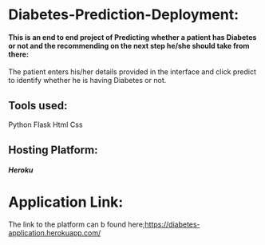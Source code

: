 # Diabetes-Prediction-Deployment:
#### This is an end to end project of Predicting whether a patient has Diabetes or not and the recommending on the next step he/she should take from there:
 The patient enters his/her details provided in the interface and click predict to identify whether he is having Diabetes or not.
## Tools used:
Python
Flask
Html
Css

## Hosting Platform:
##### Heroku

# Application Link:
The link to the platform can b found here;https://diabetes-application.herokuapp.com/
